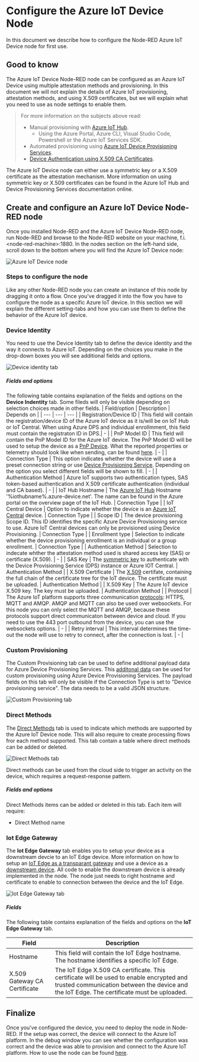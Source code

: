 # Configure the Azure IoT Device Node
In this document we describe how to configure the Node-RED Azure IoT Device node for first use.

## Good to know
The Azure IoT Device Node-RED node can be configured as an Azure IoT Device using multiple attestation methods and provisioning. In this document we will not explain the details of Azure IoT provisioning, attestation methods, and using X.509 certificates, but we will explain what you need to use as node settings to enable them.

>For more information on the subjects above read:
>* Manual provisioning with [Azure IoT Hub](https://docs.microsoft.com/en-us/azure/iot-hub/).
>    * Using the Azure Portal, Azure CLI, Visual Studio Code, Powershell or the Azure IoT Services SDK.
>* Automated provisioning using [Azure IoT Device Provisioning Services](https://docs.microsoft.com/en-us/azure/iot-dps/).
>* [Device Authentication using X.509 CA Certificates](https://docs.microsoft.com/en-us/azure/iot-hub/iot-hub-x509ca-overview).

The Azure IoT Device node can either use a symmetric key or a X.509 certificate as the attestation mechanism. More information on using symmetric key or X.509 certificates can be found in the Azure IoT Hub and Device Provisioning Services documentation online.

## Create and configure an Azure IoT Device Node-RED node
Once you installed Node-RED and the Azure IoT Device Node-RED node, run Node-RED and browse to the Node-RED website on your machine, f.i. &lt;node-red-machine&gt;:1880.
In the nodes section on the left-hand side, scroll down to the bottom where you will find the Azure IoT Device node: 

![Azure IoT Device node](images/node.png)

### Steps to configure the node
Like any other Node-RED node you can create an instance of this node by dragging it onto a flow. Once you've dragged it into the flow you have to configure the node as a specific Azure IoT device. In this section we will explain the different setting-tabs and how you can use them to define the behavior of the Azure IoT device.

### Device Identity
You need to use the Device Identity tab to define the device identity and the way it connects to Azure IoT. Depending on the choices you make in the drop-down boxes you will see additional fields and options.

![Device identity tab](images/device-identity-tab-00.png)

##### Fields and options
The following table contains explanation of the fields and options on the **Device Indentity** tab. Some fileds will only be visible depending on selection choices made in other fields.
| Field/option | Description | Depends on |
| --- | --- | --- |
| Registration/Device ID | This field will contain the registration/device ID of the Azure IoT device as it is/will be on IoT Hub or IoT Central. When using Azure DPS and individual enrollmment, this field must contain the registraton ID in DPS.| - |
| PnP Model ID | This field will contain the PnP Model ID for the Azure IoT device. The PnP Model ID will be used to setup the device as a [PnP Device](https://docs.microsoft.com/en-us/azure/iot-pnp/overview-iot-plug-and-play). What the reported properties or telemetry should look like when sending, can be found [here](https://docs.microsoft.com/en-us/azure/iot-pnp/concepts-convention). | - |
| Connection Type | This option indicates whether the device will use a preset connection string or use [Device Provisioning Service](https://docs.microsoft.com/en-us/azure/iot-dps/). Depending on the option you select different fields will be shown to fill. | - |
| Authentication Method | Azure IoT supports two authentication types, SAS token-based authentication and X.509 certificate authentication (individual and CA based). | - |
| IoT Hub Hostname | The [Azure IoT Hub](https://docs.microsoft.com/en-us/azure/iot-hub/) Hostname '%iothubname%.azure-device.net'. The name can be found in the Azure portal on the overview page of the IoT Hub. | Connection Type |
| IoT Central Device | Option to indicate whether the device is an [Azure IoT Central](https://docs.microsoft.com/en-us/azure/iot-central/) device.  | Connection Type |
| Scope ID | The device provisioning Scope ID. This ID identifies the specific Azure Device Provisioning service to use. Azure IoT Central devices can only be provisioned using Device Provisioning. | Connection Type |
| Enrollment type | Selection to indicate whether the device provisioning enrollment is an individual or a group enrollment. | Connection Type |
| Authentication Method | Selection to indecate whther the attestation method used is shared access key (SAS) or certificate (X.509). | - |
| SAS Key | The [symmetric key](https://docs.microsoft.com/en-us/azure/iot-dps/concepts-symmetric-key-attestation) to authenticate with the Device Provisioning Service (DPS) instance or Azure IOT Central. | Authentication Method |
| X.509 Certificate | The [X.509](https://docs.microsoft.com/en-us/azure/iot-hub/iot-hub-x509ca-overview) certifate, containing the full chain of the certificate tree for the IoT device. The certificate must be uploaded. | Authentication Method |
| X.509 Key | The Azure IoT device X.509 key. The key must be uploaded. | Authentication Method |
| Protocol | The Azure IoT platform supports three communication [protocols](https://docs.microsoft.com/en-us/azure/iot-hub/iot-hub-devguide-protocols): HTTPS, MQTT and AMQP. AMQP and MQTT can also be used over websockets. For this node you can only select the MQTT and AMQP, because these protocols support direct communicaton between device and cloud. If you need to use the 443 port outbound from the device, you can use the websockets options. | - |
| Retry interval | This interval determines the time-out the node will use to retry to connect, after the connection is lost. | - |

### Custom Provisioning
The Custom Provisioning tab can be used to define additional payload data for Azure Device Provisioning Services. This [additonal data](https://docs.microsoft.com/en-us/azure/iot-dps/how-to-send-additional-data) can be used for custom provisioning using Azure Device Provisioning Services. The payload fields on this tab will only be visible if the Connection Type is set to "Device provisioning service". The data needs to be a valid JSON structure.

![Custom Provisioning tab](images/custom-provisioning-tab-00.png)

### Direct Methods
The [Direct Methods](https://docs.microsoft.com/en-us/azure/iot-hub/iot-hub-devguide-direct-methods) tab is used to indicate which methods are supported by the Azure IoT Device node. This will also require to create processing flows fror each method supported. This tab contain a table where direct methods can be added or deleted. 

![Direct Methods tab](images/direct-methods-tab-00.png)

Direct methods can be used from the cloud side to trigger an activity on the device, which requires a request-response pattern.

##### Fields and options
Direct Methods items can be added or deleted in this tab. Each item will require:
- Direct Method name

### Iot Edge Gateway
The **Iot Edge Gateway** tab enables you to setup your device as a downstream devcie to an IoT Edge device. More information on how to setup an [IoT Edge as a transparant gateway](https://docs.microsoft.com/en-us/azure/iot-edge/how-to-create-transparent-gateway) and use a device as a [downstream device](https://docs.microsoft.com/en-us/azure/iot-edge/how-to-authenticate-downstream-device). All code to enable the downstream device is already implemented in the node. The node just needs to right hostname and certificate to enable to connection between the device and the IoT Edge.

![Iot Edge Gateway tab](images/iot-edge-gateway-tab-00.png)

##### Fields
The following table contains explanation of the fields and options on the **IoT Edge Gateway** tab.

| Field | Description |
| --- | --- |
| Hostname | This field will contain the IoT Edge hostname. The hostname identifies a specific IoT Edge. |
| X.509 Gateway CA Certificate | The IoT Edge X.509 CA certificate. This certificate will be used to enable encrypted and trusted communication between the device and the IoT Edge. The certificate must be uploaded. |

## Finalize
Once you've configured the device, you need to deploy the node in Node-RED. If the setup was correct, the device will connect to the Azure IoT platform. In the debug window you can see whether the configuration was correct and the device was able to provision and connect to the Azure IoT platform. How to use the node can be found [here](./USE.md).
